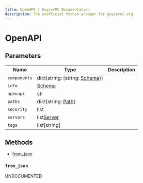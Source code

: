 ```yaml
---
title: OpenAPI | GeyserMC Documentation
description: The unofficial Python wrapper for geysermc.org
---
```


# OpenAPI

## Parameters

| Name         | Type                                          | Description |
| ------------ | --------------------------------------------- | ----------- |
| `components` | dict{string: {string: [Schema](./Schema.md)}} |             |
| `info`       | [Schema](./Schema.md)                         |             |
| `openapi`    | str                                           |             |
| `paths`      | dict{string: [Path](./Path.md)}               |             |
| `security`   | list                                          |             |
| `servers`    | list[Server](./Server.md)                     |             |
| `tags`       | list[string]                                  |             |

## Methods

- [from_json](#from_json)

### `from_json`

UNDOCUMENTED
